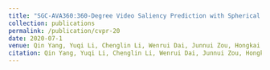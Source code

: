 ```yaml
---
title: "SGC-AVA360:360-Degree Video Saliency Prediction with Spherical Vector-Based Graph Convolution and Audio-Visual Attention"
collection: publications
permalink: /publication/cvpr-20
date: 2020-07-1
venue: Qin Yang, Yuqi Li, Chenglin Li, Wenrui Dai, Junnui Zou, Hongkai Xiong, Pascal Frossard, “SGC-AVA360:360-Degree Video Saliency Prediction with Spherical Vector-Based Graph Convolution and Audio-Visual Attention”, submitted to IEEE Transactions on Multimedia (TMM).
citation: Qin Yang, Yuqi Li, Chenglin Li, Wenrui Dai, Junnui Zou, Hongkai Xiong, Pascal Frossard, “SGC-AVA360:360-Degree Video Saliency Prediction with Spherical Vector-Based Graph Convolution and Audio-Visual Attention”, submitted to IEEE Transactions on Multimedia (TMM).
---
```



